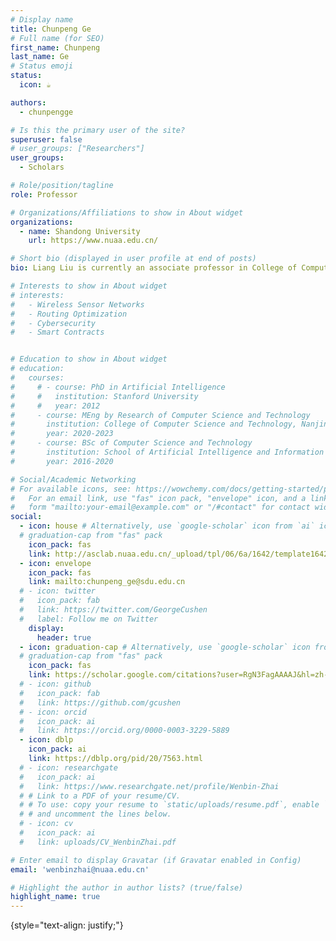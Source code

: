 ```yaml
---
# Display name
title: Chunpeng Ge
# Full name (for SEO)
first_name: Chunpeng
last_name: Ge
# Status emoji
status:
  icon: ☕️

authors:
  - chunpengge

# Is this the primary user of the site?
superuser: false
# user_groups: ["Researchers"]
user_groups:
  - Scholars

# Role/position/tagline
role: Professor

# Organizations/Affiliations to show in About widget
organizations:
  - name: Shandong University
    url: https://www.nuaa.edu.cn/

# Short bio (displayed in user profile at end of posts)
bio: Liang Liu is currently an associate professor in College of Computer Science and Technology, Nanjing University of Aeronautics and Astronautics, Nanjing, Jiangsu Province, China. His research interests include distributed system, big data and system security. He received the B.S. degree in computer science from  Northwestern Polytechnical University, Xi’an, Shanxi Province, China in 2005, and the Ph.D. degree in computer science from Nanjing University of Aeronautics and Astronautics, Nanjing, Jiangsu Province, China in 2012.

# Interests to show in About widget
# interests:
#   - Wireless Sensor Networks
#   - Routing Optimization
#   - Cybersecurity
#   - Smart Contracts


# Education to show in About widget
# education:
#   courses:
#     # - course: PhD in Artificial Intelligence
#     #   institution: Stanford University
#     #   year: 2012
#     - course: MEng by Research of Computer Science and Technology
#       institution: College of Computer Science and Technology, Nanjing University of Aeronautics and Astronautics (NUAA), China
#       year: 2020-2023
#     - course: BSc of Computer Science and Technology
#       institution: School of Artificial Intelligence and Information Technology, Nanjing University of Chinese Medicine (NJUCM), China
#       year: 2016-2020

# Social/Academic Networking
# For available icons, see: https://wowchemy.com/docs/getting-started/page-builder/#icons
#   For an email link, use "fas" icon pack, "envelope" icon, and a link in the
#   form "mailto:your-email@example.com" or "/#contact" for contact widget.
social:
  - icon: house # Alternatively, use `google-scholar` icon from `ai` icon pack 
  # graduation-cap from "fas" pack
    icon_pack: fas
    link: http://asclab.nuaa.edu.cn/_upload/tpl/06/6a/1642/template1642/members/faculty/gechunpeng.html
  - icon: envelope
    icon_pack: fas
    link: mailto:chunpeng_ge@sdu.edu.cn
  # - icon: twitter
  #   icon_pack: fab
  #   link: https://twitter.com/GeorgeCushen
  #   label: Follow me on Twitter
    display:
      header: true
  - icon: graduation-cap # Alternatively, use `google-scholar` icon from `ai` icon pack 
  # graduation-cap from "fas" pack
    icon_pack: fas
    link: https://scholar.google.com/citations?user=RgN3FagAAAAJ&hl=zh-CN&oi=ao
  # - icon: github
  #   icon_pack: fab
  #   link: https://github.com/gcushen
  # - icon: orcid
  #   icon_pack: ai
  #   link: https://orcid.org/0000-0003-3229-5889
  - icon: dblp
    icon_pack: ai
    link: https://dblp.org/pid/20/7563.html
  # - icon: researchgate
  #   icon_pack: ai
  #   link: https://www.researchgate.net/profile/Wenbin-Zhai
  # # Link to a PDF of your resume/CV.
  # # To use: copy your resume to `static/uploads/resume.pdf`, enable `ai` icons in `params.yaml`,
  # # and uncomment the lines below.
  # - icon: cv
  #   icon_pack: ai
  #   link: uploads/CV_WenbinZhai.pdf

# Enter email to display Gravatar (if Gravatar enabled in Config)
email: 'wenbinzhai@nuaa.edu.cn'

# Highlight the author in author lists? (true/false)
highlight_name: true
---
```


<!-- I received the B.S. degree in Computer Science and Technology from [Nanjing University Of Chinese Medicine](https://www.njucm.edu.cn/), Nanjing, Jiangsu Province, China in 2020, and the M.S. degree in Computer Science and Technology from [Nanjing University of Aeronautics and Astronautics](https://www.nuaa.edu.cn/), Nanjing, Jiangsu Province, China in 2023. My current research interest includes wireless sensor networks, routing optimization, cybersecurity, and smart contracts. -->
{style="text-align: justify;"}
